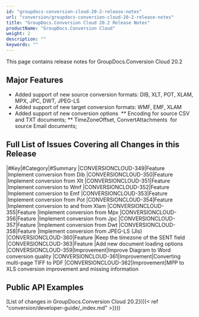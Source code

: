 ```yaml
---
id: "groupdocs-conversion-cloud-20-2-release-notes"
url: "conversion/groupdocs-conversion-cloud-20-2-release-notes"
title: "GroupDocs.Conversion Cloud 20.2 Release Notes"
productName: "GroupDocs.Conversion Cloud"
weight: 2
description: ""
keywords: ""
---
```




This page contains release notes for GroupDocs.Conversion Cloud 20.2


## Major Features ##

* Added support of new source conversion formats: DIB, XLT, POT, XLAM, MPX, JPC, DWT, JPEG-LS
* Added support of new target conversion formats: WMF, EMF, XLAM
* Added support of new conversion options 
** Encoding for source CSV and TXT documents;
** TimeZoneOffset, ConvertAttachments  for source Email documents;

## Full List of Issues Covering all Changes in this Release ##


|#Key|#Category|#Summary
|CONVERSIONCLOUD-349|Feature |Implement conversion from Dib
|CONVERSIONCLOUD-350|Feature |Implement conversion from Xlt
|CONVERSIONCLOUD-351|Feature |Implement conversion to Wmf
|CONVERSIONCLOUD-352|Feature |Implement conversion to Emf
|CONVERSIONCLOUD-353|Feature |Implement conversion from Pot
|CONVERSIONCLOUD-354|Feature |Implement conversion to and from Xlam
|CONVERSIONCLOUD-355|Feature |Implement conversion from Mpx
|CONVERSIONCLOUD-356|Feature |Implement conversion from Jpc
|CONVERSIONCLOUD-357|Feature |Implement conversion from Dwt
|CONVERSIONCLOUD-358|Feature |Implement conversion from JPEG-LS (Jls)
|CONVERSIONCLOUD-360|Feature |Keep the timezone of the SENT field
|CONVERSIONCLOUD-363|Feature |Add new document loading options
|CONVERSIONCLOUD-359|Improvement|Improve Diagram to Word conversion quality
|CONVERSIONCLOUD-361|Improvement|Converting multi-page TIFF to PDF
|CONVERSIONCLOUD-362|Improvement|MPP to XLS conversion improvement and missing information

## Public API Examples ##

[List of changes in GroupDocs.Conversion Cloud 20.2]({{< ref "conversion/developer-guide/_index.md" >}}))


 